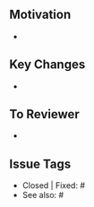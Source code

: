 ## Motivation
- 

## Key Changes
- 

## To Reviewer
- 

## Issue Tags
- Closed | Fixed: #
- See also: #
